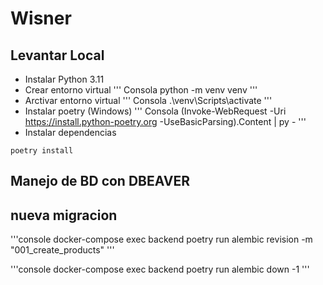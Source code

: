 # Wisner
## Levantar Local
* Instalar Python 3.11
* Crear entorno virtual
''' Consola
python -m venv venv
'''
* Arctivar entorno virtual
''' Consola
.\venv\Scripts\activate
'''
* Instalar poetry (Windows)
''' Consola
(Invoke-WebRequest -Uri https://install.python-poetry.org -UseBasicParsing).Content | py -
'''
* Instalar dependencias
```console
poetry install
```
## Manejo de BD con DBEAVER

## nueva migracion
'''console
docker-compose exec backend poetry run alembic revision -m "001_create_products"
'''

'''console
docker-compose exec backend poetry run alembic down -1
'''

